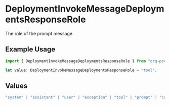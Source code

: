 # DeploymentInvokeMessageDeploymentsResponseRole

The role of the prompt message

## Example Usage

```typescript
import { DeploymentInvokeMessageDeploymentsResponseRole } from "orq-poc-typescript2/models/operations";

let value: DeploymentInvokeMessageDeploymentsResponseRole = "tool";
```

## Values

```typescript
"system" | "assistant" | "user" | "exception" | "tool" | "prompt" | "correction" | "expected_output"
```
